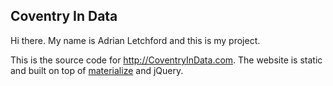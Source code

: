Coventry In Data
----------------

Hi there. My name is Adrian Letchford and this is my project.

This is the source code for http://CoventryInData.com. The website is
static and built on top of [materialize](www.materializecss.com)
and jQuery.
